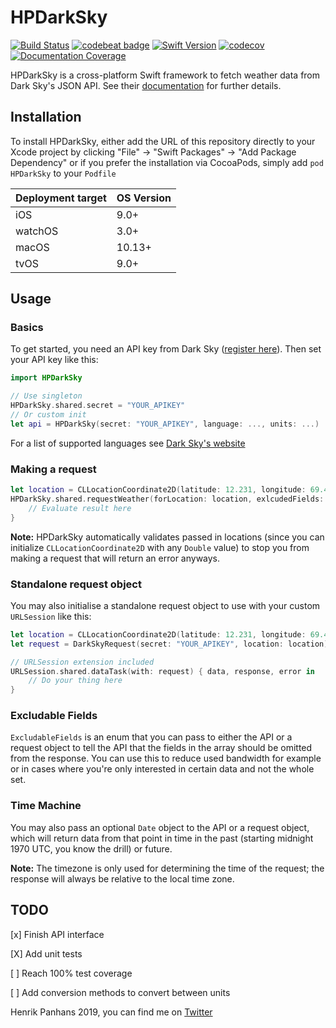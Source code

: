# HPDarkSky

[![Build Status](https://app.bitrise.io/app/3d3e9cae671ba5f6/status.svg?token=1SVKd2hSxM3GGwje1seumg&branch=master)](https://app.bitrise.io/app/3d3e9cae671ba5f6)
[![codebeat badge](https://codebeat.co/badges/f91a08f5-38ec-4d14-b25e-df2d380be4a4)](https://codebeat.co/projects/github-com-henrik-dmg-hpdarksky-master)
[![Swift Version](https://img.shields.io/badge/Swift-5.1-orange)](https://img.shields.io/badge/Swift-5.1-orange)
[![codecov](https://codecov.io/gh/henrik-dmg/HPDarkSky/branch/master/graph/badge.svg)](https://codecov.io/gh/henrik-dmg/HPDarkSky)
[![Documentation Coverage](https://hpdarksky.panhans.dev/badge.svg)](https://hpdarksky.panhans.dev)

HPDarkSky is a cross-platform Swift framework to fetch weather data from Dark Sky's JSON API. See their [documentation](https://darksky.net/dev) for further details.

## Installation

To install HPDarkSky, either add the URL of this repository directly to your Xcode project by clicking "File" -> "Swift Packages" -> "Add Package Dependency" or if you prefer the installation via CocoaPods, simply add `pod HPDarkSky` to your `Podfile`

|Deployment target   | OS Version  |
|--------------------|:------------|
| iOS                |     9.0+    |
| watchOS            |     3.0+    |
| macOS              |     10.13+  |
| tvOS                | 9.0+ |

## Usage
### Basics
To get started, you need an API key from Dark Sky ([register here](https://darksky.net/dev/register)). Then set your API key like this:
```swift
import HPDarkSky

// Use singleton
HPDarkSky.shared.secret = "YOUR_APIKEY"
// Or custom init
let api = HPDarkSky(secret: "YOUR_APIKEY", language: ..., units: ...)
```
For a list of supported languages see [Dark Sky's website](https://darksky.net/dev/docs)

### Making a request
```swift
let location = CLLocationCoordinate2D(latitude: 12.231, longitude: 69.420)
HPDarkSky.shared.requestWeather(forLocation: location, exlcudedFields: [.hourly]) { response, error in
	// Evaluate result here
}
```
**Note:** HPDarkSky automatically validates passed in locations (since you can initialize `CLLocationCoordinate2D` with any `Double` value) to stop you from making a request that will return an error anyways.

### Standalone request object
You may also initialise a standalone request object to use with your custom `URLSession` like this:
```swift
let location = CLLocationCoordinate2D(latitude: 12.231, longitude: 69.420)
let request = DarkSkyRequest(secret: "YOUR_APIKEY", location: location)

// URLSession extension included
URLSession.shared.dataTask(with: request) { data, response, error in
	// Do your thing here
}
```

### Excludable Fields
`ExcludableFields` is an enum that you can pass to either the API or a request object to tell the API that the fields in the array should be omitted from the response. You can use this to reduce used bandwidth for example or in cases where you're only interested in certain data and not the whole set.

### Time Machine

You may also pass an optional `Date` object to the API or a request object, which will return data from that point in time in the past (starting midnight 1970 UTC, you know the drill) or future.

**Note:** The timezone is only used for determining the time of the request; the response will always be relative to the local time zone.



## TODO

[x] Finish API interface

[X] Add unit tests

[ ] Reach 100% test coverage

[ ] Add conversion methods to convert between units



Henrik Panhans 2019, you can find me on [Twitter](https//twitter.com/henrik_dmg)